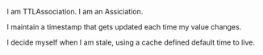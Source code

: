 I am TTLAssociation. I am an Assiciation.I maintain a timestamp that gets updated each time my value changes.I decide myself when I am stale, using a cache defined default time to live.